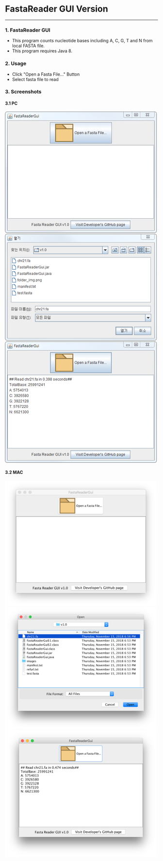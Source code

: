 # FastaReader GUI Version
<hr/>

### 1. FastaReader GUI
* This program counts nucleotide bases including A, C, G, T and N from local FASTA file.
* This program requires Java 8.

### 2. Usage
* Click "Open a Fasta File..." Button
* Select fasta file to read

### 3. Screenshots
#### 3.1 PC
<img src="v1.0/images/PC_1.jpeg" width="500">
<img src="v1.0/images/PC_2.png" width="500">
<img src="v1.0/images/PC_3.png" width="500">

#### 3.2 MAC

<img src="v1.0/images/MAC_1.png" width="500">
<img src="v1.0/images/MAC_2.png" width="500">
<img src="v1.0/images/MAC_3.png" width="500">

